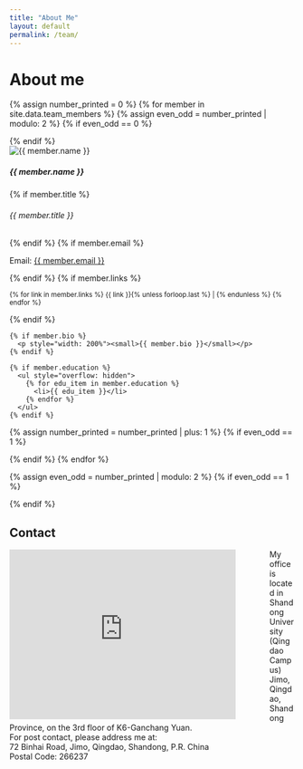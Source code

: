 ```yaml
---
title: "About Me"
layout: default
permalink: /team/
---
```


# About me

{% assign number_printed = 0 %}
{% for member in site.data.team_members %}
  {% assign even_odd = number_printed | modulo: 2 %}
  {% if even_odd == 0 %}
  <div class="row">
  {% endif %}

  <div class="col-sm-6 clearfix">
    <!-- Card -->
    <div class="card mb-3 border-0" style="width: 100%">
      <div class="row g-0">
        <div class="col-md-4">
          <img src="{{ site.url }}{{ site.baseurl }}/images/teampic/{{ member.photo }}" class="img-fluid rounded-start" alt="{{ member.name }}">
        </div>
        <div class="col-md-8">
          <div class="card-body">
            <h5 class="card-title">{{ member.name }}</h5>
            {% if member.title %}
              <h6 class="card-subtitle mb-2 text-muted">{{ member.title }}</h6>
            {% endif %}
            {% if member.email %}
              <p class="card-text">Email: <a href="mailto:{{ member.email }}">{{ member.email }}</a></p>
            {% endif %}
            {% if member.links %}
              <p class="card-text" style="width: 100%">
                <small>
                  {% for link in member.links %}
                    {{ link }}{% unless forloop.last %} | {% endunless %}
                  {% endfor %}
                </small>
              </p>
            {% endif %}
          </div>
        </div>
      </div>
    </div>

    {% if member.bio %}
      <p style="width: 200%"><small>{{ member.bio }}</small></p>
    {% endif %}

    {% if member.education %}
      <ul style="overflow: hidden">
        {% for edu_item in member.education %}
          <li>{{ edu_item }}</li>
        {% endfor %}
      </ul>
    {% endif %}
  </div>

  {% assign number_printed = number_printed | plus: 1 %}
  {% if even_odd == 1 %}
  </div>
  {% endif %}
{% endfor %}

{% assign even_odd = number_printed | modulo: 2 %}
{% if even_odd == 1 %}
</div>
{% endif %}

## Contact

<div class="row">
  <div id="rc7-map" style="width: 450px; float: left; margin-right: 10px">
    <iframe
      src="https://map.baidu.com/search/%E5%B1%B1%E4%B8%9C%E5%A4%A7%E5%AD%A6(%E9%9D%92%E5%B2%9B%E6%A0%A1%E5%8C%BA)/@13434831.265,4326352.12,16z?querytype=s&da_src=shareurl&wd=%E5%B1%B1%E4%B8%9C%E5%A4%A7%E5%AD%A6(%E9%9D%92%E5%B2%9B%E6%A0%A1%E5%8C%BA)&c=236&src=0&wd2=%E9%9D%92%E5%B2%9B%E5%B8%82%E5%8D%B3%E5%A2%A8%E5%8C%BA&pn=0&sug=1&l=12&b=(13341933.54,4254437.34;13461741.54,4315941.34)&from=webmap&biz_forward=%7B%22scaler%22:1,%22styles%22:%22pl%22%7D&sug_forward=533a74c36e163bc3b23c81fc&device_ratio=1"
      width="400"
      height="300"
      style="border:0;"
      allowfullscreen=""
      loading="lazy"
      referrerpolicy="no-referrer-when-downgrade">
    </iframe>
  </div>
  My office is located in Shandong University (Qingdao Campus)<br />
  Jimo, Qingdao, Shandong Province, on the 3rd floor of K6-Ganchang Yuan.<br />
  For post contact, please address me at:<br />
  72 Binhai Road, Jimo, Qingdao, Shandong, P.R. China<br />
  Postal Code: 266237
</div>
